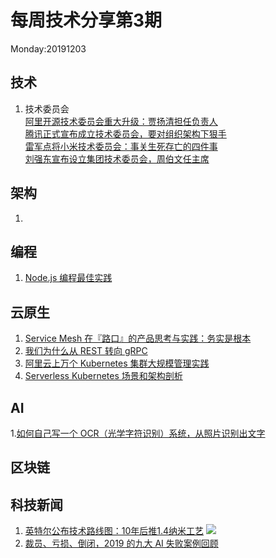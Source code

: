 # 每周技术分享第3期
Monday:20191203

## 技术
1. 技术委员会  
[阿里开源技术委员会重大升级：贾扬清担任负责人](https://www.infoq.cn/article/jdpbZAAMUp0xeM4yKWOk)  
[腾讯正式宣布成立技术委员会，要对组织架构下狠手](https://www.infoq.cn/article/3eZx_mo3CTCDeZqlmGg4)  
[雷军点将小米技术委员会：事关生死存亡的四件事](https://www.infoq.cn/article/Bo8-IXjG8S4LaT2APcb3)  
[刘强东宣布设立集团技术委员会，周伯文任主席](https://www.infoq.cn/article/2t0D86b5rxBStcVPkhQF)

## 架构
1. 

## 编程
1. [Node.js 编程最佳实践](https://github.com/goldbergyoni/nodebestpractices)
  
## 云原生
1. [Service Mesh 在『路口』的产品思考与实践：务实是根本](https://www.infoq.cn/article/WRqddodtDy9xYp48ijdg)
2. [我们为什么从 REST 转向 gRPC](https://www.infoq.cn/article/ye16SG5IdQi-vsIhs43E)
3. [阿里云上万个 Kubernetes 集群大规模管理实践](https://www.infoq.cn/article/dkkrkNPHAsD5wjE3k5H5)
4. [Serverless Kubernetes 场景和架构剖析](https://mp.weixin.qq.com/s/WPEX4ETdbue5BrzYODupcw)

## AI
1.[如何自己写一个 OCR（光学字符识别）系统，从照片识别出文字](https://theailearner.com/optical-character-recognition/)

## 区块链


## 科技新闻
1. [英特尔公布技术路线图：10年后推1.4纳米工艺](https://tech.163.com/19/1211/10/F03VTN4N00097U7T.html)
![](http://cms-bucket.ws.126.net/2019/12/11/2214476f5f2f402e97c3cec36eb41e66.jpeg)
2. [裁员、亏损、倒闭，2019 的九大 AI 失败案例回顾](https://www.infoq.cn/article/eCBzAcCz5b4e79qsLZel)

